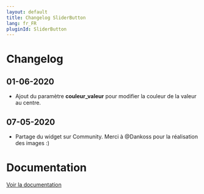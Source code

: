 ```yaml
---
layout: default
title: Changelog SliderButton
lang: fr_FR
pluginId: SliderButton
---
```


# Changelog

## 01-06-2020

- Ajout du paramètre **couleur_valeur** pour modifier la couleur de la valeur au centre.

## 07-05-2020

- Partage du widget sur Community. Merci à @Dankoss pour la réalisation des images :)

# Documentation

[Voir la documentation]({{site.baseurl}}/{{page.pluginId}}/{{page.lang}})
